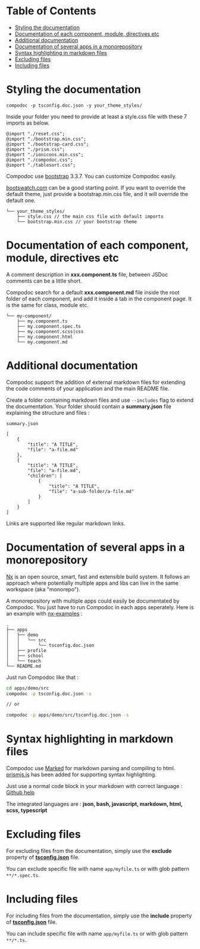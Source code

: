 # Table of Contents

- [Styling the documentation](#styling-the-documentation)
- [Documentation of each component, module, directives etc](#documentation-of-each-components)
- [Additional documentation](#additional-documentation)
- [Documentation of several apps in a monorepository](#documentation-of-several-apps-in-a-monorepository)
- [Syntax highlighting in markdown files](#syntax-highlighting-in-markdown-files)
- [Excluding files](#excluding-files)
- [Including files](#including-files)

<a id="styling-the-documentation"></a>

# Styling the documentation

```
compodoc -p tsconfig.doc.json -y your_theme_styles/
```

Inside your folder you need to provide at least a style.css file with these 7 imports as below.

```
@import "./reset.css";
@import "./bootstrap.min.css";
@import "./bootstrap-card.css";
@import "./prism.css";
@import "./ionicons.min.css";
@import "./compodoc.css";
@import "./tablesort.css";
```

Compodoc use [bootstrap](http://getbootstrap.com/) 3.3.7. You can customize Compodoc easily.

[bootswatch.com](http://bootswatch.com/) can be a good starting point. If you want to override the default theme, just provide a bootstrap.min.css file, and it will override the default one.

```
└── your_theme_styles/
    ├── style.css // the main css file with default imports
    └── bootstrap.min.css // your bootstrap theme
```

<a id="documentation-of-each-components"></a>

# Documentation of each component, module, directives etc

A comment description in **xxx.component.ts** file, between JSDoc comments can be a little short.

Compodoc search for a default **xxx.component.md** file inside the root folder of each component, and add it inside a tab in the component page. It is the same for class, module etc.

```
└── my-component/
    ├── my.component.ts
    ├── my.component.spec.ts
    ├── my.component.scss|css
    ├── my.component.html
    └── my.component.md
```

<a id="additional-documentation"></a>

# Additional documentation

Compodoc support the addition of external markdown files for extending the code comments of your application and the main README file.

Create a folder containing markdown files and use `--includes` flag to extend the documentation.
Your folder should contain a **summary.json** file explaining the structure and files :

```
summary.json

[
    {
        "title": "A TITLE",
        "file": "a-file.md"
    },
    {
        "title": "A TITLE",
        "file": "a-file.md",
        "children": [
            {
                "title": "A TITLE",
                "file": "a-sub-folder/a-file.md"
            }
        ]
    }
]
```

Links are supported like regular markdown links.

<a id="documentation-of-several-apps-in-a-monorepository"></a>

# Documentation of several apps in a monorepository

[Nx](https://github.com/nrwl/nx) is an open source, smart, fast and extensible build system. It follows an approach where potentially multiple apps and libs can live in the same workspace (aka "monorepo").

A monorepository with multiple apps could easily be documentated by Compodoc. You just have to run Compodoc in each apps seperately. Here is an example with [nx-examples](https://github.com/nrwl/nx-examples) :

```
.
├── apps
│   ├── demo
│   │   └── src
│   │       └── tsconfig.doc.json
│   ├── profile
│   ├── school
│   └── teach
└── README.md
```

Just run Compodoc like that :

```bash
cd apps/demo/src
compodoc -p tsconfig.doc.json -s

// or

compodoc -p apps/demo/src/tsconfig.doc.json -s
```

<a id="syntax-highlighting-in-markdown-files"></a>

# Syntax highlighting in markdown files

Compodoc use [Marked](https://github.com/chjj/marked) for markdown parsing and compiling to html. [prismjs.js](http://prismjs.com/) has been added for supporting syntax highlighting.

Just use a normal code block in your markdown with correct language : [Github help](https://help.github.com/articles/creating-and-highlighting-code-blocks/)

The integrated languages are : **json, bash, javascript, markdown, html, scss, typescript**

<a id="excluding-files"></a>

# Excluding files

For excluding files from the documentation, simply use the **exclude** property of [**tsconfig.json**](https://www.typescriptlang.org/docs/handbook/tsconfig-json.html) file.

You can exclude specific file with name `app/myfile.ts` or with glob pattern `**/*.spec.ts`.

<a id="including-files"></a>

# Including files

For including files from the documentation, simply use the **include** property of [**tsconfig.json**](https://www.typescriptlang.org/docs/handbook/tsconfig-json.html) file.

You can include specific file with name `app/myfile.ts` or with glob pattern `**/*.ts`.
